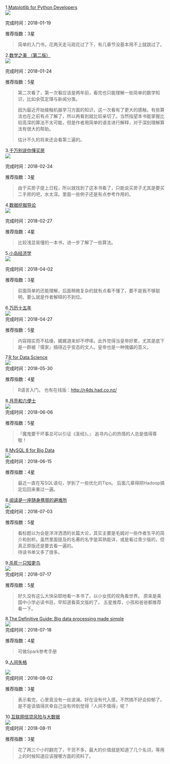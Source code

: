 1.[Matplotlib for Python Developers](https://book.douban.com/subject/4246969/)  
![](https://img3.doubanio.com/lpic/s4272120.jpg)

完成时间：2018-01-19

推荐指数：3星
> 简单的入门书，花两天走马观花过了下，有几章节没基本用不上就跳过了。

2.[数学之美 （第二版）](https://book.douban.com/subject/26163454/)  
![](https://img1.doubanio.com/lpic/s27653128.jpg)  

完成时间：2018-01-24

推荐指数：5星
> 第二次看了，第一次看应该是两年前，看完也只能理解一些简单的数学知识，比如余弦定理与新闻分类。
>
> 因为最近开始接触机器学习方面的知识，这一次看有了更大的感触，有些算法也在之前有点了解了，所以再看到就比较亲切了。当然指望本书能掌握比较高深的算法不太可能，但是作者用简单的语言进行解释，对于深刻理解算法有很大的帮助。
>
> 估计不久的将来还会看第三遍的。

3.[千万别说你懂买房](https://book.douban.com/subject/27041233/)  
![](https://img3.doubanio.com/lpic/s29447182.jpg)  

完成时间：2018-02-24

推荐指数：3星
> 由于买房子提上日程，所以就找到了这本书看了，只能说买房子尤其是要买二手房的吧，水太深。里面一些例子还是有点参考作用的。

4.[数据挖掘导论](https://book.douban.com/subject/5377669/)  
![](https://img1.doubanio.com/lpic/s4548758.jpg)  

完成时间：2018-02-27

推荐指数：4星
> 比较浅显易懂的一本书，进一步了解了一些算法。

5.[小岛经济学](https://book.douban.com/subject/26897464/)  
![](https://img3.doubanio.com/lpic/s29108652.jpg)  

完成时间：2018-04-02

推荐指数：3星
> 前面简单的还能理解，后面稍微复杂的就有点看不懂了，要不是我不够聪明，要么就是作者解释的不到位。

6.[万历十五年](https://book.douban.com/subject/25893465/)  
![](https://img3.doubanio.com/lpic/s28332809.jpg)  
完成时间：2018-04-27

推荐指数：5星
> 内容翔实而不枯燥，娓娓道来却不啰嗦。此外觉得当皇帝好累，尤其是底下是一群被『儒家』搞得近乎变态的文人。皇帝也是一种傀儡的意义。

7.[R for Data Science](https://book.douban.com/subject/26757974/)  
![](https://img3.doubanio.com/view/subject/r/public/s29420851.jpg)  
完成时间：2018-05-30

推荐指数：4星
> R语言入门。 也有在线版：http://r4ds.had.co.nz/

8.[月亮和六便士](https://book.douban.com/subject/25873415/)  
![](https://img3.doubanio.com/view/subject/r/public/s27327762.jpg)  
完成时间：2018-06-06

推荐指数：5星
> 『魔鬼要干坏事总可以引证《圣经》。』
> 追寻内心的热情的人总是值得尊敬！

8.[MySQL 8 for Big Data](https://book.douban.com/subject/30150575/)  
![](https://img3.doubanio.com/view/subject/r/public/s29697840.jpg)  
完成时间：2018-06-15

推荐指数：4星
> 最近一直在写SQL语句，学到了一些优化的Tips。
后面几章得把Hadoop搞定后回来重过一遍。

8.[阅读是一座随身携带的避难所](https://book.douban.com/subject/27024398/)  
![](https://img3.doubanio.com/view/subject/r/public/s29593746.jpg)  
完成时间：2018-07-03

推荐指数：5星
> 看标题以为会是洋洋洒洒的长篇大论，其实主要是毛姆对一些作者生平的简介和剖析。虽然里面提及的名著的名字是耳熟能详，或是看过青少版的，但真正原版还是要去看一遍的。  
待读书单又多了很多。

9.[杀死一只知更鸟](https://book.douban.com/subject/26879778/)  
![](https://img3.doubanio.com/view/subject/r/public/s29350294.jpg)  
完成时间：2018-07-17

推荐指数：5星
> 好久没有这么大快朵颐地看一本书了，以小女孩的视角看世界。 原来是美国中小学必读书目，早知道看英文版的了。 五星推荐，小孩和爸爸都推荐看一下。

8.[The Definitive Guide: Big data processing made simple](https://book.douban.com/subject/27035127/)  
![](https://img3.doubanio.com/view/subject/r/public/s29440853.jpg)  
完成时间：2018-07-18

推荐指数：4星
> 可做Spark参考手册 

9.[人间失格](https://book.douban.com/subject/23755938/)  

![](https://img1.doubanio.com/view/subject/l/public/s26252319.jpg)  
完成时间：2018-08-02

推荐指数：3星
>  表示看完，心里竟没有一丝波澜。好在没有代入感，不然搞不好会抑郁了。 是不是该值得庆幸自己没有帅到觉得『人间不值得』呢？

10.[互联网信贷风险与大数据](https://book.douban.com/subject/26607218/)  
![](https://img3.doubanio.com/view/subject/l/public/s28291264.jpg)  
完成时间：2018-08-11

推荐指数：3星
> 花了两三个小时翻完了，干货不多，最大的价值就是知道了几个名词，等用上的时候知道应该搜哪方面的资料了。
